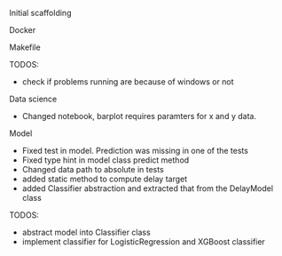 
Initial scaffolding

Docker

Makefile

TODOS:
- check if problems running are because of windows or not


Data science

- Changed notebook, barplot requires paramters for x and y data.


Model

- Fixed test in model. Prediction was missing in one of the tests
- Fixed type hint in model class predict method
- Changed data path to absolute in tests
- added static method to compute delay target
- added Classifier abstraction and extracted that from the DelayModel class

TODOS:
- abstract model into Classifier class
- implement classifier for LogisticRegression and XGBoost classifier




